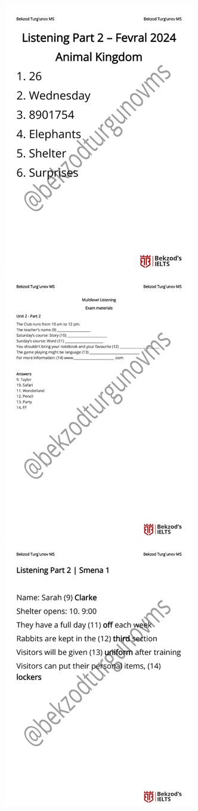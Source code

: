 ![photo_2024-12-22_19-08-43](../photo_2024-12-22_19-08-43.jpg)
![photo_2024-11-17_13-11-54](../photo_2024-11-17_13-11-54.jpg)
![photo_2024-11-24_12-34-35](../photo_2024-11-24_12-34-35.jpg)



